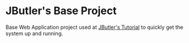 # JButler's Base Project

Base Web Application project used at [JButler's Tutorial](https://github.com/dwws-ufes/jbutler/wiki/Tutorial%3A-a-Java-EE-Web-Profile-application-with-JButler%2C-part-1) to quickly get the system up and running.
